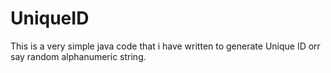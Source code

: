 # UniqueID
This is a very simple java code that i have written to generate Unique ID orr say random alphanumeric string.
